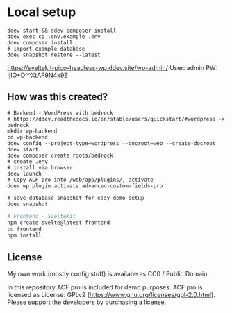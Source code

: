 
# Local setup

```
ddev start && ddev composer install
ddev exec cp .env.example .env
ddev composer install
# import example database
ddev snapshot restore --latest
```

https://sveltekit-pico-headless-wp.ddev.site/wp-admin/
User: admin
PW: !jIO*D^^XtAF9N4x9Z


## How was this created?

```
# Backend - WordPress with bedrock
# https://ddev.readthedocs.io/en/stable/users/quickstart/#wordpress -> bedrock
mkdir wp-backend
cd wp-backend
ddev config --project-type=wordpress --docroot=web --create-docroot
ddev start
ddev composer create roots/bedrock
# create .env
# install via browser 
ddev launch
# Copy ACF pro into /web/app/plugins/, activate
ddev wp plugin activate advanced-custom-fields-pro

# save database snapshot for easy demo setup
ddev snapshot
```

```bash
# Frontend - SvelteKit
npm create svelte@latest frontend
cd frontend
npm install
```

## License

My own work (mostly config stuff) is availabe as CC0 / Public Domain.

In this repository ACF pro is included for demo purposes. ACF pro is licensed as License: GPLv2 (https://www.gnu.org/licenses/gpl-2.0.html). Please support the developers by purchasing a license.